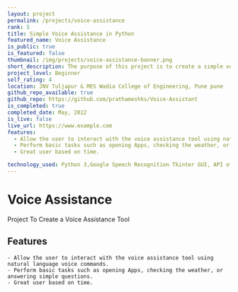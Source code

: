 ```yaml
---
layout: project
permalink: /projects/voice-assistance
rank: 5
title: Simple Voice Assistance in Python
featured_name: Voice Assistance
is_public: true
is_featured: false
thumbnail: /img/projects/voice-assistance-banner.png
short_description: The purpose of this project is to create a simple voice assistance tool that can perform basic tasks and provide information to the user. This could include tasks such as setting alarms, checking the weather, or answering simple questions.<br> It was a lot of fun creating and using my own voice assistant.
project_level: Beginner
self_rating: 4
location: JNV Tuljapur & MES Wadia College of Engineering, Pune pune
github_repo_available: true
github_repo: https://github.com/prathameshks/Voice-Assistant
is_completed: true
completed_date: May, 2022
is_live: false
live_url: https://www.example.com
features:
  - Allow the user to interact with the voice assistance tool using natural language voice commands.
  - Perform basic tasks such as opening Apps, checking the weather, or answering simple questions.
  - Great user based on time.

technology_used: Python 3,Google Speech Recognition Tkinter GUI, API of WolframAlpha
---
```


# Voice Assistance

Project To Create a Voice Assistance Tool

## Features

    - Allow the user to interact with the voice assistance tool using natural language voice commands.
    - Perform basic tasks such as opening Apps, checking the weather, or answering simple questions.
    - Great user based on time.
